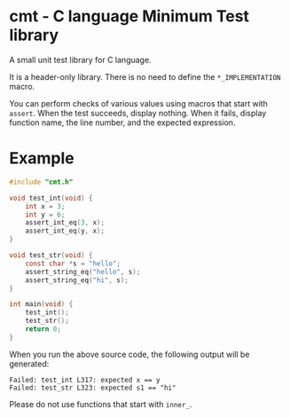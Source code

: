 # cmt - C language Minimum Test library
A small unit test library for C language.

It is a header-only library. There is no need to define the `*_IMPLEMENTATION` macro.

You can perform checks of various values using macros that start with `assert`. When the test succeeds, display nothing. When it fails, display function name, the line number, and the expected expression.

# Example
```c
#include "cmt.h"

void test_int(void) {
	int x = 3;
	int y = 6;
	assert_int_eq(3, x);
	assert_int_eq(y, x);
}

void test_str(void) {
	const char *s = "hello";
	assert_string_eq("hello", s);
	assert_string_eq("hi", s);
}

int main(void) {
	test_int();
	test_str();
	return 0;
}

```

When you run the above source code, the following output will be generated:

```
Failed: test_int L317: expected x == y
Failed: test_str L323: expected s1 == "hi"
```

Please do not use functions that start with `inner_`.
